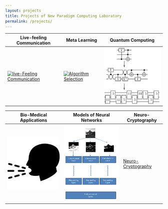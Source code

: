 ```yaml
---
layout: projects
title: Projects of New Paradigm Computing Laboratory
permalink: /projects/
---
```


| Live-feeling Communication               | Meta Learning                     | Quantum Computing |
|  ----  |  ----  |  ----  |
| [![live-Feeling Communication](/images/thehubs.png)](/projects/lfc) | [![Algorithm Selection](/images/platform1s.png)](/projects/as) | [![Quantum Computing](/images/time_expansion_circuit.png)](/projects/quantum)|

| Bio-Medical Applications | Models of Neural Networks | Neuro-Cryptography |
|  ----  |  ----  |  ----  |
| [![Bio-Medical Data Collection and Analysis](/images/cough.png)](/projects/biomed)| [![Optimal Models of Neural Networks](/images/Common_classifier.png)](/projects/ai) | [Neuro-Cryptography](/projects/neurocrypt)|





